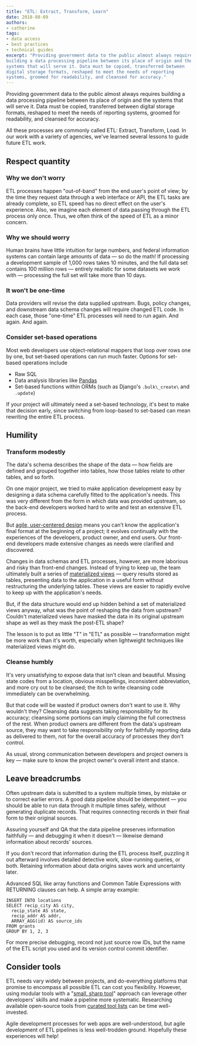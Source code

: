 ```yaml
---
title: "ETL: Extract, Transform, Learn"
date: 2018-08-09
authors:
- catherine
tags:
- data access
- best practices
- technical guides
excerpt: "Providing government data to the public almost always requires
building a data processing pipeline between its place of origin and the
systems that will serve it. Data must be copied, transferred between
digital storage formats, reshaped to meet the needs of reporting
systems, groomed for readability, and cleansed for accuracy."
---
```


Providing government data to the public almost always requires building
a data processing pipeline between its place of origin and the systems
that will serve it. Data must be copied, transferred between digital
storage formats, reshaped to meet the needs of reporting systems,
groomed for readability, and cleansed for accuracy.

All these processes are commonly called ETL: Extract, Transform, Load.
In our work with a variety of agencies, we've learned several lessons to
guide future ETL work.

## Respect quantity

### Why we don't worry

ETL processes happen "out-of-band" from the end user's point of view; by
the time they request data through a web interface or API, the ETL tasks
are already complete, so ETL speed has no direct effect on the user's
experience. Also, we imagine each element of data passing through the
ETL process only once. Thus, we often think of the speed of ETL as a
minor concern.

### Why we should worry

Human brains have little intuition for large numbers, and federal
information systems can contain large amounts of data — so do the math!
If processing a development sample of 1,000 rows takes 10 minutes, and
the full data set contains 100 million rows — entirely realistic for
some datasets we work with — processing the full set will take more than
10 days.

### It won't be one-time

Data providers will revise the data supplied upstream. Bugs, policy
changes, and downstream data schema changes will require changed ETL
code. In each case, those "one-time" ETL processes will need to run
again. And again. And again.

### Consider set-based operations

Most web developers use object-relational mappers that loop over rows
one by one, but set-based operations can run much faster. Options for
set-based operations include

- Raw SQL
- Data analysis libraries like [Pandas](https://pandas.pydata.org)
- Set-based functions within ORMs (such as Django's `.bulk\_create\`
and `.update`)

If your project will ultimately need a set-based technology, it's best
to make that decision early, since switching from loop-based to
set-based can mean rewriting the entire ETL process.

## Humility

### Transform modestly

The data's schema describes the shape of the data — how fields are
defined and grouped together into tables, how those tables relate to
other tables, and so forth.

On one major project, we tried to make application development easy by
designing a data schema carefully fitted to the application's needs.
This was very different from the form in which data was provided
upstream, so the back-end developers worked hard to write and test an
extensive ETL process.

But [agile, user-centered
design](https://18f.gsa.gov/2015/11/17/choose-design-over-architecture)
means you can’t know the application's final format at the beginning of
a project; it evolves continually with the experiences of the
developers, product owner, and end users. Our front-end developers made
extensive changes as needs were clarified and discovered.

Changes in data schemas and ETL processes, however, are more laborious
and risky than front-end changes. Instead of trying to keep up, the team
ultimately built a series of [materialized
views](https://en.wikipedia.org/wiki/Materialized_view) — query
results stored as tables, presenting data to the application in a useful
form without restructuring the underlying tables. These views are easier
to rapidly evolve to keep up with the application's needs.

But, if the data structure would end up hidden behind a set of
materialized views anyway, what was the point of reshaping the data from
upstream? Couldn't materialized views have masked the data in its
original upstream shape as well as they mask the post-ETL shape?

The lesson is to put as little "T" in "ETL" as possible — transformation
might be more work than it's worth, especially when lightweight
techniques like materialized views might do.

### Cleanse humbly

It's very unsatisfying to expose data that isn't clean and beautiful.
Missing state codes from a location, obvious misspellings, inconsistent
abbreviation, and more cry out to be cleansed; the itch to write
cleansing code immediately can be overwhelming.

But that code will be wasted if product owners don't want to use it. Why
wouldn't they? Cleansing data suggests taking responsibility for its
accuracy; cleansing some portions can imply claiming the full
correctness of the rest. When product owners are different from the
data's upstream source, they may want to take responsibility only for
faithfully reporting data as delivered to them, not for the overall
accuracy of processes they don't control.

As usual, strong communication between developers and project owners is
key — make sure to know the project owner's overall intent and stance.

## Leave breadcrumbs

Often upstream data is submitted to a system multiple times, by mistake
or to correct earlier errors. A good data pipeline should be idempotent
— you should be able to run data through it multiple times safely,
without generating duplicate records. That requires connecting records
in their final form to their original sources.

Assuring yourself and QA that the data pipeline preserves information
faithfully — and debugging it when it doesn't — likewise demand
information about records' sources.

If you don't record that information during the ETL process itself,
puzzling it out afterward involves detailed detective work, slow-running
queries, or both. Retaining information about data origins saves work
and uncertainty later.

Advanced SQL like array functions and Common Table Expressions with
RETURNING clauses can help. A simple array example:

```
INSERT INTO locations
SELECT recip_city AS city,
  recip_state AS state,
  recip_addr AS addr,
  ARRAY_AGG(id) AS source_ids
FROM grants
GROUP BY 1, 2, 3
```

For more precise debugging, record not just source row IDs, but the name
of the ETL script you used and its version control commit identifier.

## Consider tools

ETL needs vary widely between projects, and do-everything platforms that
promise to encompass all possible ETL can cost you flexibility. However,
using modular tools with a "[small, sharp
tool](https://brandur.org/small-sharp-tools)" approach can leverage
other developers’ skills and make a pipeline more systematic.
Researching available open-source tools from [curated tool
lists](https://github.com/pawl/awesome-etl) can be time well-invested.

Agile development processes for web apps are well-understood, but agile
development of ETL pipelines is less well-trodden ground. Hopefully
these experiences will help!

